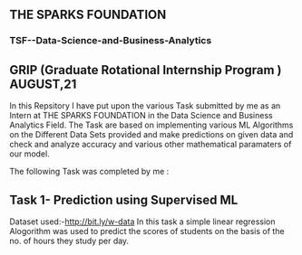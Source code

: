 ## THE SPARKS FOUNDATION

### TSF--Data-Science-and-Business-Analytics
 
## GRIP (Graduate Rotational Internship Program ) AUGUST,21 

In this Repsitory I have put upon the various Task submitted by me as an Intern at THE SPARKS FOUNDATION in the Data Science and Business Analytics Field. 
The  Task are based on implementing various ML Algorithms on the Different Data Sets provided and make predictions on given data and check and analyze accuracy and various other mathematical paramaters of our model.
 
 The following Task was completed by me :
 ## Task 1- Prediction using Supervised ML
 Dataset used:-http://bit.ly/w-data
 In this task a simple linear regression Alogorithm was used to predict the scores of students on the basis of the no. of hours they study per day.
